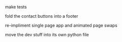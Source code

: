 make tests

fold the contact buttons into a footer

re-impliment single page app and animated page swaps

move the dev stuff into its own python file
